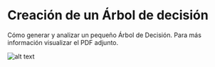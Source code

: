 # Creación de un Árbol de decisión
Cómo generar y analizar un pequeño Árbol de Decisión.
Para más información visualizar el PDF adjunto.

![alt text](https://github.com/Matesanz/Decisition-Tree/blob/master/parto_dt.png)
